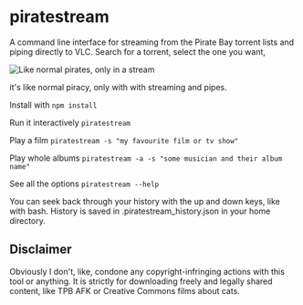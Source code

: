 # piratestream
A command line interface for streaming from the Pirate Bay torrent lists and piping directly to VLC. Search for a torrent, select the one you want, 


![Like normal pirates, only in a stream](http://i.imgur.com/Y3osx95.png)

it's like normal piracy, only with with streaming and pipes.

Install with `npm install`

Run it interactively `piratestream`

Play a film `piratestream -s "my favourite film or tv show"`

Play whole albums `piratestream -a -s "some musician and their album name"`

See all the options `piratestream --help`

You can seek back through your history with the up and down keys, like with bash. History is saved in .piratestream_history.json in your home directory.


## Disclaimer
Obviously I don't, like, condone any copyright-infringing actions with this tool or anything. It is strictly for downloading freely and legally shared content, like TPB AFK or Creative Commons films about cats.

